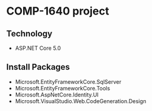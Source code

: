 # COMP-1640 project
## Technology
- ASP.NET Core 5.0
## Install Packages
- Microsoft.EntityFrameworkCore.SqlServer
- Microsoft.EntityFrameworkCore.Tools
- Microsoft.AspNetCore.Identity.UI
- Microsoft.VisualStudio.Web.CodeGeneration.Design
